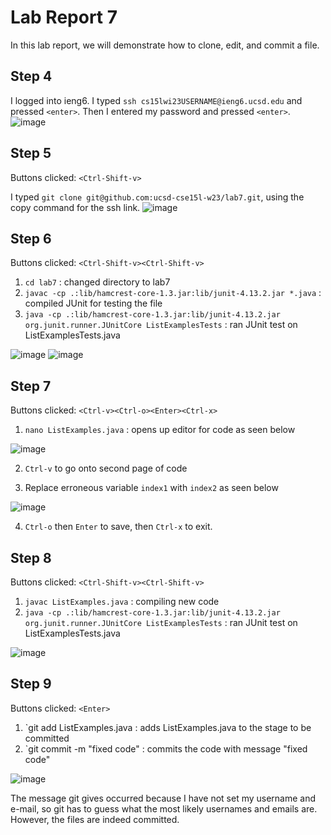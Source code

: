# Lab Report 7
In this lab report, we will demonstrate how to clone, edit, and commit a file.

## Step 4
I logged into ieng6.
I typed `ssh cs15lwi23USERNAME@ieng6.ucsd.edu` and pressed `<enter>`. Then I entered my password and pressed `<enter>`.
![image](https://user-images.githubusercontent.com/110417529/221437324-cdd45f28-5aa7-460e-9184-efd8cd4c7323.png)


## Step 5

Buttons clicked: `<Ctrl-Shift-v>`

I typed `git clone git@github.com:ucsd-cse15l-w23/lab7.git`, using the copy command for the ssh link.
![image](https://user-images.githubusercontent.com/110417529/221437605-485f5627-0586-43b5-ae59-2f8b88a07f07.png)

## Step 6

Buttons clicked: `<Ctrl-Shift-v><Ctrl-Shift-v>`

1. `cd lab7` : changed directory to lab7
2. `javac -cp .:lib/hamcrest-core-1.3.jar:lib/junit-4.13.2.jar *.java` : compiled JUnit for testing the file
3. `java -cp .:lib/hamcrest-core-1.3.jar:lib/junit-4.13.2.jar org.junit.runner.JUnitCore ListExamplesTests` : ran JUnit test on ListExamplesTests.java

![image](https://user-images.githubusercontent.com/110417529/221438135-6ce91898-28c4-4332-b1b1-12793cfab0cf.png)
![image](https://user-images.githubusercontent.com/110417529/221438044-3a6c447d-b785-472d-bf0a-3b20b27c482f.png)

## Step 7

Buttons clicked: `<Ctrl-v><Ctrl-o><Enter><Ctrl-x>`

1. `nano ListExamples.java` : opens up editor for code as seen below

![image](https://user-images.githubusercontent.com/110417529/221439411-9edb6c9b-4119-424b-a3e5-6e00b13a1a79.png)

2. `Ctrl-v` to go onto second page of code

3. Replace erroneous variable `index1` with `index2` as seen below

![image](https://user-images.githubusercontent.com/110417529/221440958-63ee83a9-22b4-47cd-bea9-6b6620d60a9b.png)

4. `Ctrl-o` then `Enter` to save, then `Ctrl-x` to exit.

## Step 8
Buttons clicked: `<Ctrl-Shift-v><Ctrl-Shift-v>`

1. `javac ListExamples.java` : compiling new code
2. `java -cp .:lib/hamcrest-core-1.3.jar:lib/junit-4.13.2.jar org.junit.runner.JUnitCore ListExamplesTests` : ran JUnit test on ListExamplesTests.java

![image](https://user-images.githubusercontent.com/110417529/221441135-752c7ebe-1eda-4548-a68e-f7dd7478e8ab.png)

## Step 9

Buttons clicked: `<Enter>`

1. `git add ListExamples.java : adds ListExamples.java to the stage to be committed
2. `git commit -m "fixed code" : commits the code with message "fixed code"

![image](https://user-images.githubusercontent.com/110417529/221441770-c333997c-6090-47b6-b415-0f807d207323.png)

The message git gives occurred because I have not set my username and e-mail, so git has to guess what the most likely usernames and emails are. However, the files are indeed committed.
